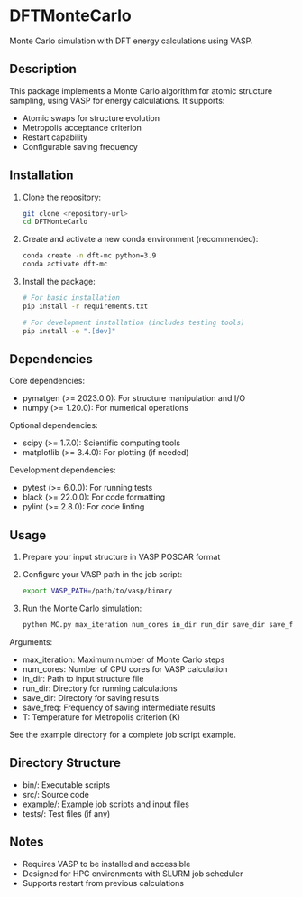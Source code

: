 # DFTMonteCarlo

Monte Carlo simulation with DFT energy calculations using VASP.

## Description

This package implements a Monte Carlo algorithm for atomic structure sampling, using VASP for energy calculations. It supports:
- Atomic swaps for structure evolution
- Metropolis acceptance criterion
- Restart capability
- Configurable saving frequency

## Installation

1. Clone the repository:
   ```bash
   git clone <repository-url>
   cd DFTMonteCarlo
   ```

2. Create and activate a new conda environment (recommended):
   ```bash
   conda create -n dft-mc python=3.9
   conda activate dft-mc
   ```

3. Install the package:
   ```bash
   # For basic installation
   pip install -r requirements.txt

   # For development installation (includes testing tools)
   pip install -e ".[dev]"
   ```

## Dependencies

Core dependencies:
- pymatgen (>= 2023.0.0): For structure manipulation and I/O
- numpy (>= 1.20.0): For numerical operations

Optional dependencies:
- scipy (>= 1.7.0): Scientific computing tools
- matplotlib (>= 3.4.0): For plotting (if needed)

Development dependencies:
- pytest (>= 6.0.0): For running tests
- black (>= 22.0.0): For code formatting
- pylint (>= 2.8.0): For code linting

## Usage

1. Prepare your input structure in VASP POSCAR format

2. Configure your VASP path in the job script:
   ```bash
   export VASP_PATH=/path/to/vasp/binary
   ```

3. Run the Monte Carlo simulation:
   ```bash
   python MC.py max_iteration num_cores in_dir run_dir save_dir save_freq T
   ```

Arguments:
- max_iteration: Maximum number of Monte Carlo steps
- num_cores: Number of CPU cores for VASP calculation
- in_dir: Path to input structure file
- run_dir: Directory for running calculations
- save_dir: Directory for saving results
- save_freq: Frequency of saving intermediate results
- T: Temperature for Metropolis criterion (K)

See the example directory for a complete job script example.

## Directory Structure

- bin/: Executable scripts
- src/: Source code
- example/: Example job scripts and input files
- tests/: Test files (if any)

## Notes

- Requires VASP to be installed and accessible
- Designed for HPC environments with SLURM job scheduler
- Supports restart from previous calculations